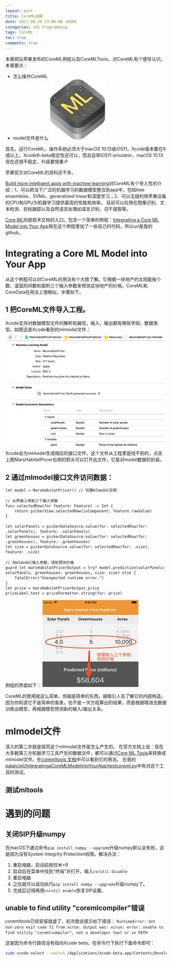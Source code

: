 ```yaml
---
layout: post
title: CoreML初探
date: 2017-08-26 23:00:00 +0800
categories: iOS Programming
tags: CoreML
toc: true
comments: true
---
```

本章把玩苹果发布的CoreML例程以及CoreMLTools，对CoreML有个感性认识。
本章要点：
- 怎么操作CoreML
- model文件是什么
![](0826CoreML/img01.png)
<!-- more -->

首先，运行CoreML，操作系统必须大于macOS 10.13或iOS11，Xcode版本要在9或以上。Xcode9-beta稳定性还可以，而且自带iOS11 simulator，macOS 10.13现在还很不稳定，升级要慎重:P

苹果官方对CoreML的资料还不多。

[Build more intelligent apps with machine learning](https://developer.apple.com/machine-learning/)对CoreML有个导入性的介绍：1、可以把当下广泛的机器学习的数据模型整合到app中，包括tree ensembles、SVMs、generalized linear和深度学习；2、可以无缝利用苹果设备的CPU和GPU为机器学习提供最高的性能和效率。
目前可以应用在图像识别、文本检测、目标跟踪以及自然语言处理如语言识别、词干提取等。

[Core ML](https://developer.apple.com/documentation/coreml)则是技术文档的入口。包含一个简单的例程：[Integrating a Core ML Model into Your App](https://github.com/palanceli/IntegratingaCoreMLModelintoYourApp)我在这个例程里加了一些自己的代码，所以url是我的github。

# Integrating a Core ML Model into Your App
从这个例程可以对CoreML的用法有个大致了解。它根据一块地产的太阳能板个数、温室的间数和面积三个输入参数来预测这块地产的价格。CoreML和CoreData在用法上很相似，步骤如下。

## 1 把CoreML文件导入工程。
Xcode支持对数据模型文件的解析和展现，输入、输出都有哪些字段，数据类型。如图这是Xcode看到的mlmodel文件：
![mlmodel](0826CoreML/img02.png)
Xcode会为mlmodel生成相应的接口文件，这个文件从工程里是找不到的，点击上图MarsHabitatPricer右侧的箭头可以打开此文件，它是对model数据的封装。
## 2 通过mlmodel接口文件访问数据：
``` objc
let model = MarsHabitatPricer()	// 创建mlmodel实例

// 从界面上得到三个输入参数
func selectedRow(for feature: Feature) -> Int {
    return pickerView.selectedRow(inComponent: feature.rawValue)
}

let solarPanels = pickerDataSource.value(for: selectedRow(for: .solarPanels), feature: .solarPanels)
let greenhouses = pickerDataSource.value(for: selectedRow(for: .greenhouses), feature: .greenhouses)
let size = pickerDataSource.value(for: selectedRow(for: .size), feature: .size)

// 向mlmodel输入参数，得到预测价格
guard let marsHabitatPricerOutput = try? model.prediction(solarPanels: solarPanels, greenhouses: greenhouses, size: size) else {
    fatalError("Unexpected runtime error.")
}
let price = marsHabitatPricerOutput.price
priceLabel.text = priceFormatter.string(for: price)
```
例程的界面如下：
![app UI](0826CoreML/img03.png)

CoreML的使用就这么简单，但越是简单的东西，越吸引人去了解它的内部构造，因为你知道它不是简单的查表，也不是一次方程算出的结果，而是根据喂进去数据训练出模型，再根据模型预测新的输入/输出关系。

# mlmodel文件
深入的第二步就是探究这个mlmodel文件是怎么产生的。
在官方文档上说：现在大多数第三方机器学习工具产生的数据文件，都可以通过[Core ML Tools](https://pypi.python.org/pypi/coremltools)来转换成mlmodel文件。在[coremltools 文档](https://apple.github.io/coremltools/)中可以看到它的用法。
在我的[palanceli/IntegratingaCoreMLModelintoYourApp/testcoreml.py](https://github.com/palanceli/IntegratingaCoreMLModelintoYourApp/blob/master/testcoreml.py)中有对这个工具的测试。

## 测试mltools

# 遇到的问题
## 关闭SIP升级numpy
在macOS下通过命令`pip install numpy --upgrade`升级numpy默认会失败，这是因为没有System Integrity Protection权限。解决办法：
1. 重启电脑，启动前按住⌘+R
2. 启动后在菜单中找到“终端”并打开，输入`csrutil disable`
3. 重启电脑
4. 之后就可以成功执行`pip install numpy --upgrade`升级numpy了。
5. 完成后记得再用`csrutil enable`恢复SIP设置。

## unable to find utility "coremlcompiler"错误
coremltools已经安装就虚了，初次跑会提示如下错误：
`RuntimeError: Got non-zero exit code 72 from xcrun. Output was: xcrun: error: unable to find utility "coremlcompiler", not a developer tool or in PATH`

这是因为命令行路径没有指向Xcode beta，在命令行下执行下面命令即可：
``` bash
sudo xcode-select --switch /Applications/Xcode-beta.app/Contents/Developer
```